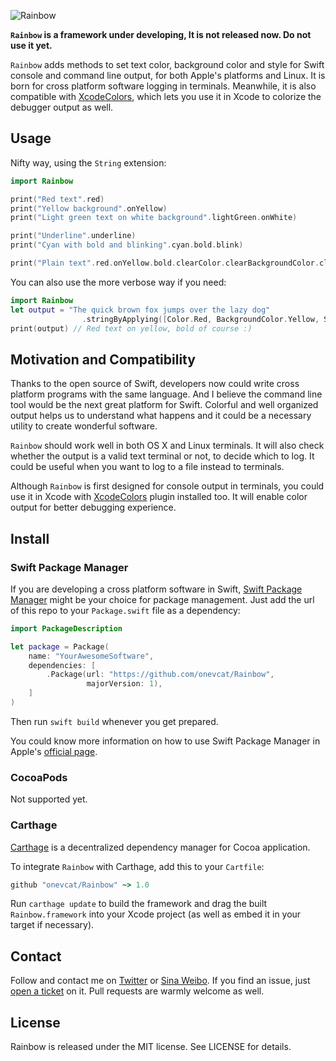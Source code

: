 ![Rainbow](https://raw.githubusercontent.com/onevcat/Rainbow/assets/rainbow.png)

**`Rainbow` is a framework under developing, It is not released now. Do not use it yet.**

`Rainbow` adds methods to set text color, background color and style for Swift 
console and command line output, for both Apple's platforms and Linux. It is 
born for cross platform software logging in terminals. Meanwhile, it is also 
compatible with [XcodeColors](https://github.com/robbiehanson/XcodeColors), 
which lets you use it in Xcode to colorize the debugger output as well.

## Usage

Nifty way, using the `String` extension:

```swift
import Rainbow

print("Red text".red)
print("Yellow background".onYellow)
print("Light green text on white background".lightGreen.onWhite)

print("Underline".underline)
print("Cyan with bold and blinking".cyan.bold.blink)

print("Plain text".red.onYellow.bold.clearColor.clearBackgroundColor.clearStyles)
```

You can also use the more verbose way if you need:

```swift
import Rainbow
let output = "The quick brown fox jumps over the lazy dog"
                .stringByApplying([Color.Red, BackgroundColor.Yellow, Style.Bold])
print(output) // Red text on yellow, bold of course :)
```

## Motivation and Compatibility

Thanks to the open source of Swift, developers now could write cross platform 
programs with the same language. And I believe the command line tool would be 
the next great platform for Swift. Colorful and well organized output helps us 
to understand what happens and it could be a necessary utility to create 
wonderful software. 

`Rainbow` should work well in both OS X and Linux terminals. It will also check 
whether the output is a valid text terminal or not, to decide which to log. 
It could be useful when you want to log to a file instead to terminals.

Although `Rainbow` is first designed for console output in terminals, you could 
use it in Xcode with [XcodeColors](https://github.com/robbiehanson/XcodeColors) 
plugin installed too. It will enable color output for better debugging experience.

## Install

### Swift Package Manager

If you are developing a cross platform software in Swift, 
[Swift Package Manager](https://github.com/apple/swift-package-manager) might 
be your choice for package management. Just add the url of this repo to your 
`Package.swift` file as a dependency:

```swift
import PackageDescription

let package = Package(
    name: "YourAwesomeSoftware",
    dependencies: [
        .Package(url: "https://github.com/onevcat/Rainbow",
                 majorVersion: 1),
    ]
)
```

Then run `swift build` whenever you get prepared.

You could know more information on how to use Swift Package Manager
 in Apple's [official page](https://swift.org/package-manager/).

### CocoaPods

Not supported yet.

### Carthage

[Carthage](https://github.com/Carthage/Carthage) is a decentralized dependency 
manager for Cocoa application.

To integrate `Rainbow` with Carthage, add this to your `Cartfile`:

```ruby
github "onevcat/Rainbow" ~> 1.0
```

Run `carthage update` to build the framework and drag the built 
`Rainbow.framework` into your Xcode project (as well as embed it in your target 
    if necessary).

## Contact

Follow and contact me on [Twitter](http://twitter.com/onevcat) or 
[Sina Weibo](http://weibo.com/onevcat). If you find an issue, 
just [open a ticket](https://github.com/onevcat/Rainbow/issues/new) on it. Pull 
requests are warmly welcome as well.

## License

Rainbow is released under the MIT license. See LICENSE for details.
